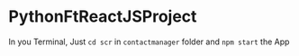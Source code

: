 # PythonFtReactJSProject
In you Terminal, Just `cd scr` in `contactmanager` folder and `npm start` the App
